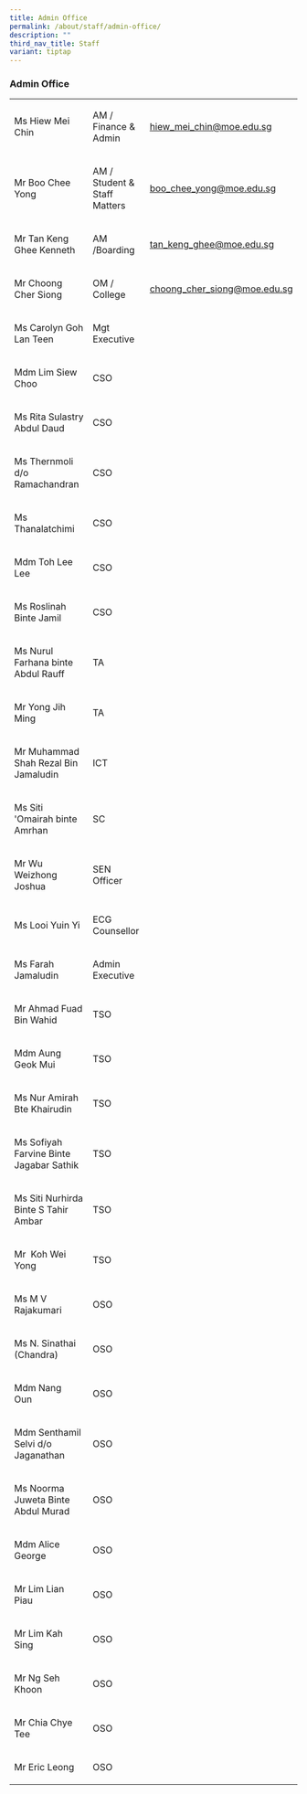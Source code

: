 ```yaml
---
title: Admin Office
permalink: /about/staff/admin-office/
description: ""
third_nav_title: Staff
variant: tiptap
---
```

<h3>Admin Office</h3><table><tbody><tr><td rowspan="1" colspan="1"><p>Ms Hiew Mei Chin&nbsp;</p></td><td rowspan="1" colspan="1"><p>AM / Finance &amp; Admin</p></td><td rowspan="1" colspan="1"><p><a href="mailto:hiew_mei_chin@moe.edu.sg" rel="noopener noreferrer nofollow" target="_blank">hiew_mei_chin@moe.edu.sg</a></p></td></tr><tr><td rowspan="1" colspan="1"><p>Mr Boo Chee Yong&nbsp;</p></td><td rowspan="1" colspan="1"><p>AM / Student &amp; Staff Matters</p></td><td rowspan="1" colspan="1"><p><a href="mailto:boo_chee_yong@moe.edu.sg" rel="noopener noreferrer nofollow" target="_blank">boo_chee_yong@moe.edu.sg</a></p></td></tr><tr><td rowspan="1" colspan="1"><p>Mr Tan Keng Ghee Kenneth&nbsp;</p></td><td rowspan="1" colspan="1"><p>AM /Boarding</p></td><td rowspan="1" colspan="1"><p><a href="mailto:tan_keng_ghee@moe.edu.sg" rel="noopener noreferrer nofollow" target="_blank">tan_keng_ghee@moe.edu.sg</a></p></td></tr><tr><td rowspan="1" colspan="1"><p>Mr Choong Cher Siong&nbsp;</p></td><td rowspan="1" colspan="1"><p>OM / College</p></td><td rowspan="1" colspan="1"><p><a href="mailto:choong_cher_siong@moe.edu.sg" rel="noopener noreferrer nofollow" target="_blank">choong_cher_siong@moe.edu.sg</a></p></td></tr><tr><td rowspan="1" colspan="1"><p>Ms Carolyn Goh Lan Teen&nbsp;</p></td><td rowspan="1" colspan="1"><p>Mgt Executive</p></td><td rowspan="1" colspan="1"><p></p></td></tr><tr><td rowspan="1" colspan="1"><p>Mdm Lim Siew Choo&nbsp;</p></td><td rowspan="1" colspan="1"><p>CSO</p></td><td rowspan="1" colspan="1"><p></p></td></tr><tr><td rowspan="1" colspan="1"><p>Ms Rita Sulastry Abdul Daud&nbsp;</p></td><td rowspan="1" colspan="1"><p>CSO</p></td><td rowspan="1" colspan="1"><p></p></td></tr><tr><td rowspan="1" colspan="1"><p>Ms Thernmoli d/o Ramachandran&nbsp;</p></td><td rowspan="1" colspan="1"><p>CSO</p></td><td rowspan="1" colspan="1"><p></p></td></tr><tr><td rowspan="1" colspan="1"><p>Ms Thanalatchimi</p></td><td rowspan="1" colspan="1"><p>CSO</p></td><td rowspan="1" colspan="1"><p></p></td></tr><tr><td rowspan="1" colspan="1"><p>Mdm Toh Lee Lee&nbsp;</p></td><td rowspan="1" colspan="1"><p>CSO</p></td><td rowspan="1" colspan="1"><p></p></td></tr><tr><td rowspan="1" colspan="1"><p>Ms Roslinah Binte Jamil</p></td><td rowspan="1" colspan="1"><p>CSO</p></td><td rowspan="1" colspan="1"><p></p></td></tr><tr><td rowspan="1" colspan="1"><p>Ms Nurul Farhana binte Abdul Rauff</p></td><td rowspan="1" colspan="1"><p>TA</p></td><td rowspan="1" colspan="1"><p></p></td></tr><tr><td rowspan="1" colspan="1"><p>Mr Yong Jih Ming</p></td><td rowspan="1" colspan="1"><p>TA</p></td><td rowspan="1" colspan="1"><p></p></td></tr><tr><td rowspan="1" colspan="1"><p>Mr Muhammad Shah Rezal Bin Jamaludin</p></td><td rowspan="1" colspan="1"><p>ICT</p></td><td rowspan="1" colspan="1"><p></p></td></tr><tr><td rowspan="1" colspan="1"><p>Ms Siti 'Omairah binte Amrhan</p></td><td rowspan="1" colspan="1"><p>SC</p></td><td rowspan="1" colspan="1"><p></p></td></tr><tr><td rowspan="1" colspan="1"><p>Mr Wu Weizhong Joshua</p></td><td rowspan="1" colspan="1"><p>SEN Officer</p></td><td rowspan="1" colspan="1"><p></p></td></tr><tr><td rowspan="1" colspan="1"><p>Ms Looi Yuin Yi</p></td><td rowspan="1" colspan="1"><p>ECG Counsellor</p></td><td rowspan="1" colspan="1"><p></p></td></tr><tr><td rowspan="1" colspan="1"><p>Ms Farah Jamaludin&nbsp;</p></td><td rowspan="1" colspan="1"><p>Admin Executive&nbsp;</p></td><td rowspan="1" colspan="1"><p></p></td></tr><tr><td rowspan="1" colspan="1"><p>Mr Ahmad Fuad Bin Wahid</p></td><td rowspan="1" colspan="1"><p>TSO</p></td><td rowspan="1" colspan="1"><p></p></td></tr><tr><td rowspan="1" colspan="1"><p>Mdm Aung Geok Mui&nbsp;</p></td><td rowspan="1" colspan="1"><p>TSO</p></td><td rowspan="1" colspan="1"><p></p></td></tr><tr><td rowspan="1" colspan="1"><p>Ms Nur Amirah Bte Khairudin&nbsp;</p></td><td rowspan="1" colspan="1"><p>TSO</p></td><td rowspan="1" colspan="1"><p></p></td></tr><tr><td rowspan="1" colspan="1"><p>Ms Sofiyah Farvine Binte Jagabar Sathik</p></td><td rowspan="1" colspan="1"><p>TSO</p></td><td rowspan="1" colspan="1"><p></p></td></tr><tr><td rowspan="1" colspan="1"><p>Ms Siti Nurhirda Binte S Tahir Ambar</p></td><td rowspan="1" colspan="1"><p>TSO</p></td><td rowspan="1" colspan="1"><p></p></td></tr><tr><td rowspan="1" colspan="1"><p>Mr&nbsp; Koh Wei Yong</p></td><td rowspan="1" colspan="1"><p>TSO</p></td><td rowspan="1" colspan="1"><p></p></td></tr><tr><td rowspan="1" colspan="1"><p>Ms M V Rajakumari&nbsp;</p></td><td rowspan="1" colspan="1"><p>OSO</p></td><td rowspan="1" colspan="1"><p></p></td></tr><tr><td rowspan="1" colspan="1"><p>Ms N. Sinathai (Chandra)&nbsp;</p></td><td rowspan="1" colspan="1"><p>OSO</p></td><td rowspan="1" colspan="1"><p></p></td></tr><tr><td rowspan="1" colspan="1"><p>Mdm Nang Oun&nbsp;</p></td><td rowspan="1" colspan="1"><p>OSO</p></td><td rowspan="1" colspan="1"><p></p></td></tr><tr><td rowspan="1" colspan="1"><p>Mdm Senthamil Selvi d/o Jaganathan&nbsp;</p></td><td rowspan="1" colspan="1"><p>OSO</p></td><td rowspan="1" colspan="1"><p></p></td></tr><tr><td rowspan="1" colspan="1"><p>Ms Noorma Juweta Binte Abdul Murad&nbsp;</p></td><td rowspan="1" colspan="1"><p>OSO</p></td><td rowspan="1" colspan="1"><p></p></td></tr><tr><td rowspan="1" colspan="1"><p>Mdm Alice George&nbsp;</p></td><td rowspan="1" colspan="1"><p>OSO</p></td><td rowspan="1" colspan="1"><p></p></td></tr><tr><td rowspan="1" colspan="1"><p>Mr Lim Lian Piau</p></td><td rowspan="1" colspan="1"><p>OSO</p></td><td rowspan="1" colspan="1"><p></p></td></tr><tr><td rowspan="1" colspan="1"><p>Mr Lim Kah Sing&nbsp;</p></td><td rowspan="1" colspan="1"><p>OSO</p></td><td rowspan="1" colspan="1"><p></p></td></tr><tr><td rowspan="1" colspan="1"><p>Mr Ng Seh Khoon</p></td><td rowspan="1" colspan="1"><p>OSO</p></td><td rowspan="1" colspan="1"><p></p></td></tr><tr><td rowspan="1" colspan="1"><p>Mr Chia Chye Tee&nbsp;</p></td><td rowspan="1" colspan="1"><p>OSO</p></td><td rowspan="1" colspan="1"><p></p></td></tr><tr><td rowspan="1" colspan="1"><p>Mr Eric Leong</p></td><td rowspan="1" colspan="1"><p>OSO</p></td><td rowspan="1" colspan="1"><p></p></td></tr></tbody></table><p></p>